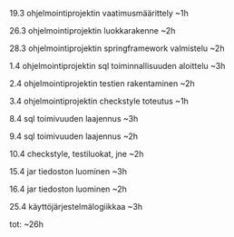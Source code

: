 19.3 ohjelmointiprojektin vaatimusmäärittely ~1h

26.3 ohjelmointiprojektin luokkarakenne ~2h

28.3 ohjelmointiprojektin springframework valmistelu ~2h

1.4 ohjelmointiprojektin sql toiminnallisuuden aloittelu ~3h

2.4 ohjelmointiprojektin testien rakentaminen ~2h

3.4 ohjelmointiprojektin checkstyle toteutus ~1h

8.4 sql toimivuuden laajennus ~3h

9.4 sql toimivuuden laajennus ~2h

10.4 checkstyle, testiluokat, jne ~2h

15.4 jar tiedoston luominen ~3h

16.4 jar tiedoston luominen ~2h

25.4 käyttöjärjestelmälogiikkaa ~3h

tot: ~26h
